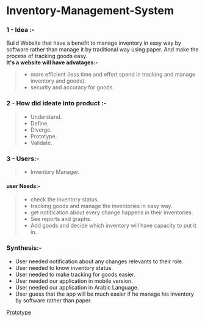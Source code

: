 # Inventory-Management-System

### 1 - Idea :-
 Build Website that have a benefit to manage inventory in easy way by software rather than manage it by traditional way using paper. And make the process of tracking goods easy.
<br>
**It's a website will have advatages:-**
>    - more efficient (less time and effort spend in tracking and manage inventory and goods).
 >   - security and accuracy for goods.

### 2 - How did ideate into product :-
> - Understand.
> - Define.
> - Diverge.
> - Prototype.
> - Validate.



### 3 - Users:-
> - Inventory Manager.


####  user Needs:-
> - check the inventory status.
> - tracking goods and manage the inventories in easy way.
> - get notification about every change happens in their inventories.
> - See reports and graphs.
> - Add goods and decide which inventory will have capacity to put it in.

### Synthesis:-
- User needed notification about any changes relevants to their role.
- User needed to know inventory status.
- User needed to make tracking for goods easier.
- User needed our application in mobile version.
- User needed our application in Arabic Language.
- User guess that the app will be much easier if he manage his inventory by software rather than paper.

<a href='https://projects.invisionapp.com/d/main#/console/12023712/253370566/preview' >Prototype</a>
